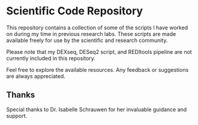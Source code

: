 # Scientific Code Repository

This repository contains a collection of some of the scripts I have worked on during my time in previous research labs. These scripts are made available freely for use by the scientific and research community.

Please note that my DEXseq, DESeq2 script, and REDItools pipeline are not currently included in this repository.

Feel free to explore the available resources. Any feedback or suggestions are always appreciated.

## Thanks  

Special thanks to Dr. Isabelle Schrauwen for her invaluable guidance and support.  
